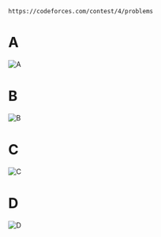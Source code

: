 ```
https://codeforces.com/contest/4/problems
```

# A
![A](https://github.com/VanHoang110802/ABCXYZ/assets/108053955/162ea9bd-d26b-4f88-bb6d-87ed286c4d66)

# B
![B](https://github.com/VanHoang110802/ABCXYZ/assets/108053955/32a1d28c-498a-4ea9-a4f6-7a4a197920c1)

# C
![C](https://github.com/VanHoang110802/ABCXYZ/assets/108053955/529dba43-0279-4a01-86f4-c745a50438b6)

# D
![D](https://github.com/VanHoang110802/ABCXYZ/assets/108053955/3fb38378-07cb-429e-b857-291a829a1d2f)

